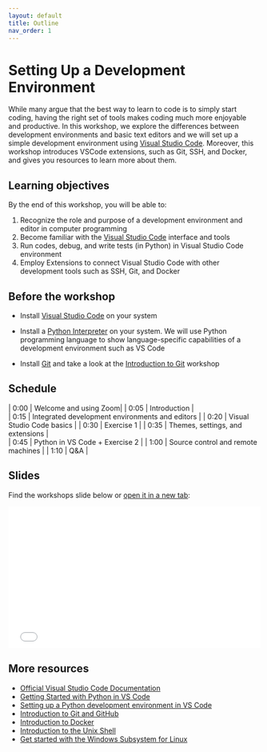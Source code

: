 ```yaml
---
layout: default
title: Outline
nav_order: 1
---
```

# Setting Up a Development Environment

While many argue that the best way to learn to code is to simply start coding, having the right set of tools makes coding much more enjoyable and productive. In this workshop, we explore the differences between development environments and basic text editors and we will set up a simple development environment using [Visual Studio Code](https://code.visualstudio.com/). Moreover, this workshop introduces VSCode extensions, such as Git, SSH, and Docker, and gives you resources to learn more about them.

## Learning objectives

By the end of this workshop, you will be able to:

1. Recognize the role and purpose of a development environment and editor in computer programming
2. Become familiar with the [Visual Studio Code](https://code.visualstudio.com/) interface and tools
3. Run codes, debug, and write tests (in Python) in Visual Studio Code environment 
4. Employ Extensions to connect Visual Studio Code with other development tools such as SSH, Git, and Docker

## Before the workshop

- Install [Visual Studio Code](https://code.visualstudio.com/) on your system

- Install a [Python Interpreter](https://code.visualstudio.com/docs/python/python-tutorial#_install-a-python-interpreter) on your system. We will use Python programming language to show language-specific capabilities of a development environment such as VS Code

- Install [Git](https://git-scm.com/downloads) and take a look at the [Introduction to Git](https://ubc-library-rc.github.io/intro-git/) workshop 

## Schedule

| 0:00 | Welcome and using Zoom|
| 0:05 | Introduction |  
| 0:15 | Integrated development environments and editors |
| 0:20 | Visual Studio Code basics |
| 0:30 | Exercise 1 |
| 0:35 | Themes, settings, and extensions |      
| 0:45 | Python in VS Code + Exercise 2 |
| 1:00 | Source control and remote machines |
| 1:10 | Q&A |

## Slides

Find the workshops slide below or <a href="slides/index.html" target="_blank">open it in a new tab</a>:

<div style="overflow: hidden;
  padding-top: 56.25%;
  position: relative">
  <iframe src="slides/index.html" title="demo embedded slide deck" scrolling="no" frameborder="0"
    style="border: 0;
   height: 100%;
   left: 0;
   position: absolute;
   top: 0;
   width: 100%;">
   <p>Your browser does not support iframes.</p>
 </iframe>
</div>

## More resources

- [Official Visual Studio Code Documentation](https://code.visualstudio.com/docs)
- [Getting Started with Python in VS Code](https://code.visualstudio.com/docs/python/python-tutorial)
- [Setting up a Python development environment in VS Code](https://www.youtube.com/watch?v=-nh9rCzPJ20)
- [Introduction to Git and GitHub](https://ubc-library-rc.github.io/intro-git/)
- [Introduction to Docker](https://ubc-library-rc.github.io/intro-docker/)
- [Introduction to the Unix Shell](https://ubc-library-rc.github.io/intro-shell/)
- [Get started with the Windows Subsystem for Linux](https://docs.microsoft.com/en-us/learn/modules/get-started-with-windows-subsystem-for-linux/)
